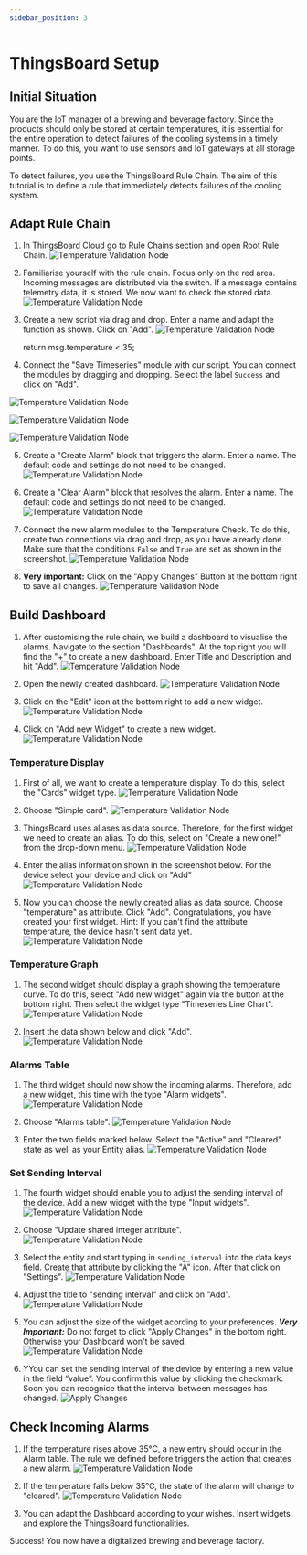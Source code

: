```yaml
---
sidebar_position: 3
---
```


# ThingsBoard Setup


## Initial Situation

You are the IoT manager of a brewing and beverage factory. 
Since the products should only be stored at certain temperatures, it is essential for the entire operation to detect failures of the cooling systems in a timely manner. 
To do this, you want to use sensors and IoT gateways at all storage points. 

To detect failures, you use the ThingsBoard Rule Chain. 
The aim of this tutorial is to define a rule that immediately detects failures of the cooling system. 

## Adapt Rule Chain
1. In ThingsBoard Cloud go to Rule Chains section and open Root Rule Chain.
![Temperature Validation Node](/img/tb/rule-chain.png)

2. Familiarise yourself with the rule chain. Focus only on the red area. Incoming messages are distributed via the switch. If a message contains telemetry data, it is stored. We now want to check the stored data.
![Temperature Validation Node](/img/tb/rule-chain-default.png)

3. Create a new script via drag and drop. Enter a name and adapt the function as shown. Click on "Add".
![Temperature Validation Node](/img/tb/rule-chain-script.png)


	return msg.temperature < 35;
	
4. Connect the "Save Timeseries" module with our script. You can connect the modules by dragging and dropping. Select the label `Success` and click on "Add".

![Temperature Validation Node](/img/tb/rule-chain-connect.png)

<div style={{textAlign: 'center'}}>

![Temperature Validation Node](/img/tb/rule-chain-link.png)

</div>

![Temperature Validation Node](/img/tb/rule-chain-link-complete.png)

5. Create a "Create Alarm" block that triggers the alarm. Enter a name. The default code and settings do not need to be changed.
![Temperature Validation Node](/img/tb/rule-chain-create-alarm.png)

6. Create a "Clear Alarm" block that resolves the alarm. Enter a name. The default code and settings do not need to be changed.
![Temperature Validation Node](/img/tb/rule-chain-clear-alarm.png)

7. Connect the new alarm modules to the Temperature Check. To do this, create two connections via drag and drop, as you have already done. Make sure that the conditions `False` and `True` are set as shown in the screenshot.
![Temperature Validation Node](/img/tb/rule-chain-link-alarms.png)

8. **Very important:** Click on the "Apply Changes" Button at the bottom right to save all changes.
![Temperature Validation Node](/img/tb/rule-chain-apply.png)

## Build Dashboard

1. After customising the rule chain, we build a dashboard to visualise the alarms. Navigate to the section "Dashboards". At the top right you will find the "+" to create a new dashboard. Enter Title and Description and hit "Add".
![Temperature Validation Node](/img/tb/dashboard.png)

2. Open the newly created dashboard.
![Temperature Validation Node](/img/tb/dashboard-open.png)

3. Click on the "Edit" icon at the bottom right to add a new widget.
![Temperature Validation Node](/img/tb/dashboard-edit.png)

4. Click on "Add new Widget" to create a new widget.
![Temperature Validation Node](/img/tb/dashboard-empty.png)


### Temperature Display
1. First of all, we want to create a temperature display. To do this, select the "Cards" widget type.
![Temperature Validation Node](/img/tb/dashboard-cards.png)

2. Choose "Simple card".
![Temperature Validation Node](/img/tb/dashboard-cards-simple.png)

3. ThingsBoard uses aliases as data source. Therefore, for the first widget we need to create an alias. To do this, select on "Create a new one!" from the drop-down menu.
![Temperature Validation Node](/img/tb/dashboard-create-data-source.png)

4. Enter the alias information shown in the screenshot below. For the device select your device and click on "Add"
![Temperature Validation Node](/img/tb/dashboard-create-data-source-2.png)

5. Now you can choose the newly created alias as data source. Choose "temperature" as attribute. Click "Add". 
Congratulations, you have created your first widget.
Hint: If you can't find the attribute temperature, the device hasn't sent data yet. 
![Temperature Validation Node](/img/tb/dashboard-cards-simple-2.png)

### Temperature Graph
1. The second widget should display a graph showing the temperature curve. To do this, select "Add new widget" again via the button at the bottom right. Then select the widget type "Timeseries Line Chart".
![Temperature Validation Node](/img/tb/dashboard-cards-timeseries.png)

2. Insert the data shown below and click "Add".
![Temperature Validation Node](/img/tb/dashboard-cards-timeseries-2.png)

### Alarms Table
1. The third widget should now show the incoming alarms. Therefore, add a new widget, this time with the type "Alarm widgets".
![Temperature Validation Node](/img/tb/dashboard-cards-alarm.png)

2. Choose "Alarms table".
![Temperature Validation Node](/img/tb/dashboard-cards-alarm-table.png)

3. Enter the two fields marked below. Select the "Active" and "Cleared" state as well as your Entity alias.
![Temperature Validation Node](/img/tb/dashboard-cards-alarm-table-data.png)

### Set Sending Interval

1. The fourth widget should enable you to adjust the sending interval of the device.
Add a new widget with the type "Input widgets".
![Temperature Validation Node](/img/tb/dashboard-cards-input.png)

2. Choose "Update shared integer attribute".
![Temperature Validation Node](/img/tb/dashboard-cards-input-shared-int.png)

3. Select the entity and start typing in `sending_interval` into the data keys field.
Create that attribute by clicking the "A" icon.
After that click on "Settings".
![Temperature Validation Node](/img/tb/dashboard-cards-input-create-attribute.png)

4. Adjust the title to "sending interval" and click on "Add".
![Temperature Validation Node](/img/tb/dashboard-cards-input-settings.png)

5. You can adjust the size of the widget acording to your preferences.
***Very Important:*** Do not forget to click "Apply Changes" in the bottom right.
Otherwise your Dashboard won't be saved.
![Temperature Validation Node](/img/tb/dashboard-rearrange.png)


6. YYou can set the sending interval of the device by entering a new value in the field “value”. You confirm this value by clicking the checkmark. Soon you can recognice that the interval between messages has changed.
![Apply Changes](/img/tb/dashboard-set-attribute.png)

## Check Incoming Alarms
1. If the temperature rises above 35°C, a new entry should occur in the Alarm table.
The rule we defined before triggers the action that creates a new alarm.
![Temperature Validation Node](/img/tb/dashboard-check-alarms.png)

2. If the temperature falls below 35°C, the state of the alarm will change to "cleared".
![Temperature Validation Node](/img/tb/dashboard-check-alarms-2.png)

3. You can adapt the Dashboard according to your wishes. Insert widgets and explore the ThingsBoard functionalities. 

Success! You now have a digitalized brewing and beverage factory.
